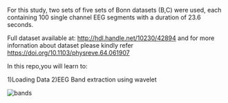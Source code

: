 For this study, two sets of five sets of Bonn datasets (B,C) were used, each containing 100 single channel EEG segments with a duration of 23.6 seconds.

Full dataset available at: http://hdl.handle.net/10230/42894 and for more infornation about dataset please kindly refer https://doi.org/10.1103/physreve.64.061907

In this repo,you will learn to:

1)Loading Data
2)EEG Band extraction using wavelet

![bands](https://user-images.githubusercontent.com/96732467/166317224-5b88f94a-7786-4717-b620-e397e8306de4.png)
